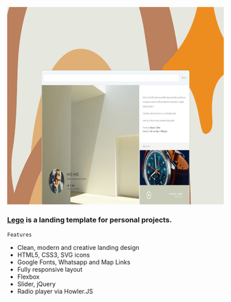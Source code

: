 <img src="preview/view.jpg" width="820" height="460">

### [Lego](https://legoo.vercel.app/) is a landing template for personal projects. ###

```
Features
```

- Clean, modern and creative landing design
- HTML5, CSS3, SVG icons 
- Google Fonts, Whatsapp and Map Links
- Fully responsive layout
- Flexbox
- Slider, jQuery
- Radio player via Howler.JS
